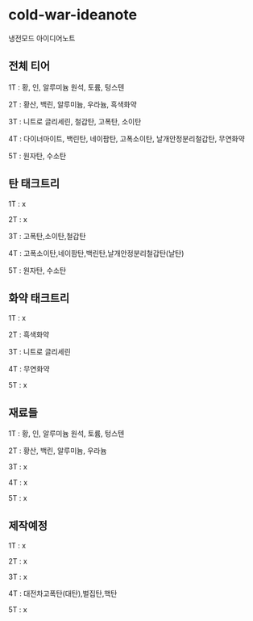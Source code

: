 # cold-war-ideanote
냉전모드 아이디어노트


전체 티어
------------------------------
1T : 황, 인, 알루미늄 원석, 토륨, 텅스텐

2T : 황산, 백린, 알루미늄, 우라늄, 흑색화약

3T : 니트로 글리세린, 철갑탄, 고폭탄, 소이탄

4T : 다이너마이트, 백린탄, 네이팜탄, 고폭소이탄, 날개안정분리철갑탄, 무연화약

5T : 원자탄, 수소탄


탄 태크트리
-------------------------------
1T : x 

2T : x

3T : 고폭탄,소이탄,철갑탄

4T : 고폭소이탄,네이팜탄,백린탄,날개안정분리철갑탄(날탄)

5T : 원자탄, 수소탄


화약 태크트리
------------------------------
1T : x

2T : 흑색화약

3T : 니트로 글리세린

4T : 무연화약

5T : x


재료들 
---------------------------------
1T : 황, 인, 알루미늄 원석, 토륨, 텅스텐

2T : 황산, 백린, 알루미늄, 우라늄

3T : x

4T : x

5T : x


제작예정
----------------------------------
1T : x

2T : x

3T : x

4T : 대전차고폭탄(대탄),벌집탄,핵탄

5T : x



